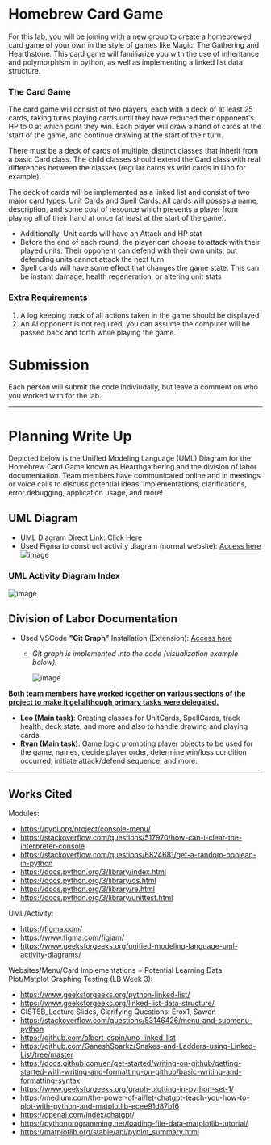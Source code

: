 # Homebrew Card Game
For this lab, you will be joining with a new group to create a homebrewed card game of your own in the style of games like Magic: The Gathering and Hearthstone. This card game will familiarize you with the use of inheritance and polymorphism in python, as well as implementing a linked list data structure.

###  The Card Game
The card game will consist of two players, each with a deck of at least 25 cards, taking turns playing cards until they have reduced their opponent's HP to 0 at which point they win. Each player will draw a hand of cards at the start of the game, and continue drawing at the start of their turn.

There must be a deck of cards of multiple, distinct classes that inherit from a basic Card class. The child classes should extend the Card class with real differences between the classes (regular cards vs wild cards in Uno for example).

The deck of cards will be implemented as a linked list and consist of two major card types: Unit Cards and Spell Cards. All cards will posses a name, description, and some cost of resource which prevents a player from playing all of their hand at once (at least at the start of the game).

- Additionally, Unit cards will have an Attack and HP stat
- Before the end of each round, the player can choose to attack with their played units. Their opponent can defend with their own units, but defending units cannot attack the next turn
- Spell cards will have some effect that changes the game state. This can be instant damage, health regeneration, or altering unit stats
 

### Extra Requirements
1. A log keeping track of all actions taken in the game should be displayed
2. An AI opponent is not required, you can assume the computer will be passed back and forth while playing the game.

# Submission
Each person will submit the code indiviudally, but leave a comment on who you worked with for the lab.

--------------------------------------------------------------------------------------------------------------

# Planning Write Up

Depicted below is the Unified Modeling Language (UML) Diagram for the Homebrew Card Game known as Hearthgathering and the division of labor documentation. Team members have communicated online and in meetings or voice calls to discuss potential ideas, implementations, clarifications, error debugging, application usage, and more!

## UML Diagram

- UML Diagram Direct Link: [Click Here](https://www.figma.com/design/ZAT4exR8Jx8FklSM1mpZ9g/CardGameLabSpring2025-UML-Activity-Diagram-(Leo%2C-Ryan)---Shareable?t=LN0FlmDajU9uAjBW-1)
- Used Figma to construct activity diagram (normal website): [Access here](https://www.figma.com/)
![image](https://github.com/user-attachments/assets/be77eb81-bf0e-4393-9d4e-d101e44be735)


### UML Activity Diagram Index

![image](https://github.com/user-attachments/assets/d3f1b373-eb92-4bd5-b878-666dd3e63ebc)


## Division of Labor Documentation

- Used VSCode __"Git Graph"__ Installation (Extension): [Access here](https://marketplace.visualstudio.com/items?itemName=mhutchie.git-graph)
  - _Git graph is implemented into the code (visualization example below)._
 
    ![image](https://github.com/user-attachments/assets/624e3797-4151-4496-b9af-4a10a8957a69)

 
<ins>**Both team members have worked together on various sections of the project to make it gel although primary tasks were delegated.**</ins>
- __Leo (Main task)__: Creating classes for UnitCards, SpellCards, track health, deck state, and more and also to handle drawing and playing cards.
- __Ryan (Main task)__: Game logic prompting player objects to be used for the game, names, decide player order, determine win/loss condition occurred, initiate attack/defend sequence, and more.

--------------------------------------------------------------------------------------------------------------

## Works Cited

Modules:
- https://pypi.org/project/console-menu/
- https://stackoverflow.com/questions/517970/how-can-i-clear-the-interpreter-console
- https://stackoverflow.com/questions/6824681/get-a-random-boolean-in-python
- https://docs.python.org/3/library/index.html
- https://docs.python.org/3/library/os.html
- https://docs.python.org/3/library/re.html
- https://docs.python.org/3/library/unittest.html

UML/Activity:
- https://figma.com/
- https://www.figma.com/figjam/
- https://www.geeksforgeeks.org/unified-modeling-language-uml-activity-diagrams/

Websites/Menu/Card Implementations + Potential Learning Data Plot/Matplot Graphing Testing (LB Week 3):
- https://www.geeksforgeeks.org/python-linked-list/
- https://www.geeksforgeeks.org/linked-list-data-structure/
- CIST5B_Lecture Slides, Clarifying Questions: Erox1, Sawan
- https://stackoverflow.com/questions/53146426/menu-and-submenu-python
- https://github.com/albert-espin/uno-linked-list
- https://github.com/GaneshSparkz/Snakes-and-Ladders-using-Linked-List/tree/master
- https://docs.github.com/en/get-started/writing-on-github/getting-started-with-writing-and-formatting-on-github/basic-writing-and-formatting-syntax
- https://www.geeksforgeeks.org/graph-plotting-in-python-set-1/
- https://medium.com/the-power-of-ai/let-chatgpt-teach-you-how-to-plot-with-python-and-matplotlib-ecee91d87b16
- https://openai.com/index/chatgpt/
- https://pythonprogramming.net/loading-file-data-matplotlib-tutorial/
- https://matplotlib.org/stable/api/pyplot_summary.html
